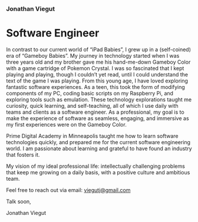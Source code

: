 ### Jonathan Viegut
# Software Engineer

In contrast to our current world of “iPad Babies”, I grew up in a (self-coined) era of “Gameboy Babies”. My journey in technology started when I was three years old and my brother gave me his hand-me-down Gameboy Color with a game cartridge of Pokemon Crystal. I was so fascinated that I kept playing and playing, though I couldn’t yet read, until I could understand the text of the game I was playing. From this young age, I have loved exploring fantastic software experiences. As a teen, this took the form of modifying components of my PC, coding basic scripts on my Raspberry Pi, and exploring tools such as emulation. These technology explorations taught me curiosity, quick learning, and self-teaching, all of which I use daily with teams and clients as a software engineer. As a professional, my goal is to make the experience of software as seamless, engaging, and immersive as my first experiences were on the Gameboy Color.

Prime Digital Academy in Minneapolis taught me how to learn software technologies quickly, and prepared me for the current software engineering world. I am passionate about learning and grateful to have found an industry that fosters it.

My vision of my ideal professional life: intellectually challenging problems that keep me growing on a daily basis, with a positive culture and ambitious team.

Feel free to reach out via email: viegutj@gmail.com

Talk soon,

Jonathan Viegut
